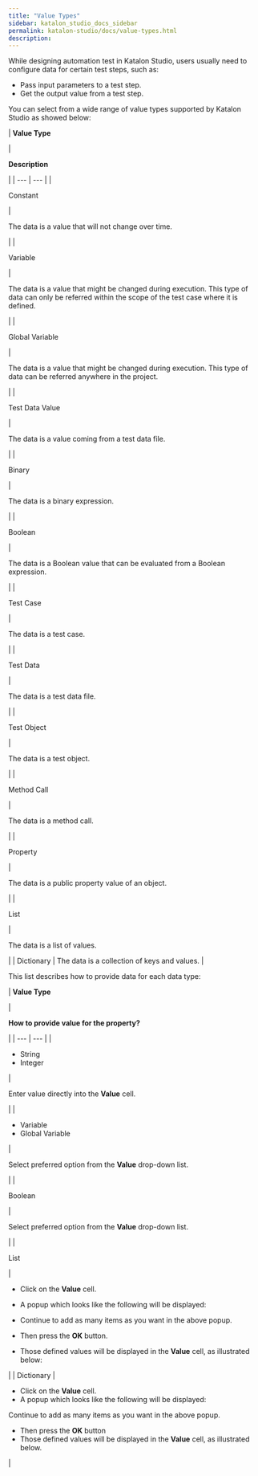 ```yaml
---
title: "Value Types" 
sidebar: katalon_studio_docs_sidebar
permalink: katalon-studio/docs/value-types.html 
description: 
---
```

While designing automation test in Katalon Studio, users usually need to configure data for certain test steps, such as:

*   Pass input parameters to a test step.
*   Get the output value from a test step.

You can select from a wide range of value types supported by Katalon Studio as showed below:

| 
**Value Type**

 | 

**Description**

 |
| --- | --- |
| 

Constant

 | 

The data is a value that will not change over time.

 |
| 

Variable

 | 

The data is a value that might be changed during execution. This type of data can only be referred within the scope of the test case where it is defined.

 |
| 

Global Variable

 | 

The data is a value that might be changed during execution. This type of data can be referred anywhere in the project.

 |
| 

Test Data Value

 | 

The data is a value coming from a test data file.

 |
| 

Binary

 | 

The data is a binary expression.

 |
| 

Boolean

 | 

The data is a Boolean value that can be evaluated from a Boolean expression.

 |
| 

Test Case

 | 

The data is a test case.

 |
| 

Test Data

 | 

The data is a test data file.

 |
| 

Test Object

 | 

The data is a test object.

 |
| 

Method Call

 | 

The data is a method call.

 |
| 

Property

 | 

The data is a public property value of an object.

 |
| 

List

 | 

The data is a list of values.

 |
| Dictionary | The data is a collection of keys and values. |

This list describes how to provide data for each data type:

| 
**Value Type**

 | 

**How to provide value for the property?**

 |
| --- | --- |
| 

*   String
*   Integer

 | 

Enter value directly into the **Value** cell.



 |
| 

*   Variable
*   Global Variable

 | 

Select preferred option from the **Value** drop-down list.



 |
| 

Boolean

 | 

Select preferred option from the **Value** drop-down list.



 |
| 

List

 | 

*   Click on the **Value** cell.
*   A popup which looks like the following will be displayed:  
    
*   Continue to add as many items as you want in the above popup.  
    
*   Then press the **OK** button.
*   Those defined values will be displayed in the **Value** cell, as illustrated below:  
    



 |
| Dictionary | 

*   Click on the **Value** cell.
*   A popup which looks like the following will be displayed:

Continue to add as many items as you want in the above popup.

*   Then press the **OK** button
*   Those defined values will be displayed in the **Value** cell, as illustrated below.  
    



 |